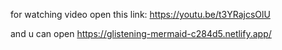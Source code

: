 
for watching video open this link:
https://youtu.be/t3YRajcsOlU

and u can open 
https://glistening-mermaid-c284d5.netlify.app/
